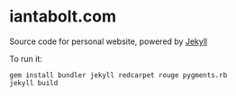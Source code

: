 # iantabolt.com
Source code for personal website, powered by [Jekyll](http://jekyllrb.com/)

To run it:

```
gem install bundler jekyll redcarpet rouge pygments.rb
jekyll build
```
